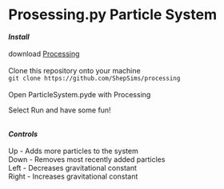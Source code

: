 # Prosessing.py Particle System
***Install***<br/><br/>
download [Processing](https://processing.org/download/) <br/><br/>
Clone this repository onto your machine <br/>
 `git clone https://github.com/ShepSims/processing`<br/><br/>
Open ParticleSystem.pyde with Processing

Select Run and have some fun!<br/><br/>

***Controls***<br/><br/>
Up - Adds more particles to the system<br/>
Down - Removes most recently added particles<br/>
Left - Decreases gravitational constant<br/>
Right - Increases gravitational constant


